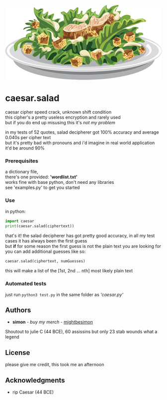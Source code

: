 ![caesar.salad](https://github.com/mightbesimon/caesar.salad/blob/master/thumbnail.jpg)

# caesar.salad

caesar cipher speed crack, unknown shift condition\
this cipher's a pretty useless encryption and rarely used\
but if you do end up misusing this it's *not my problem*

in my tests of 52 quotes, salad decipherer got 100% accuracy and average 0.040s per cipher text\
but it's pretty bad with pronouns and i'd imagine in real world application it'd be around 90%

### Prerequisites

a dictionary file,\
there's one provided: **'wordlist.txt'**\
works fine with base python, don't need any libraries\
see 'examples.py' to get you started

### Use

in python:
```python
import caesar
print(caesar.salad(ciphertext))
```

that's it! the salad decipherer has got pretty good accuracy, in all my test cases it has always been the first guess\
but **if** for some reason the first guess is not the plain text you are looking for\
you can add additional guesses like so:
```python
caesar.salad(ciphertext, numGuesses)
```

this will make a list of the [1st, 2nd ... nth] most likely plain text

### Automated tests

just run `python3 test.py` in the same folder as *'caesar.py'*

## Authors

- **simon** - *buy my merch* - [mightbesimon](https://github.com/mightbesimon)

Shoutout to julie C (44 BCE), 60 assissins but only 23 stab wounds what a legend

## License

please give me credit, this took me an afternoon

## Acknowledgments

- rip Caesar (44 BCE)
